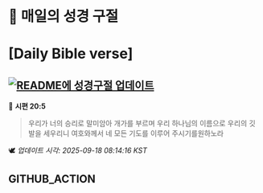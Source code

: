 # 🙏 매일의 성경 구절
# [Daily Bible verse]
## [![README에 성경구절 업데이트](https://github.com/DONGSUKA/first_test/actions/workflows/update-readme-bible.yml/badge.svg)](https://github.com/DONGSUKA/first_test/actions/workflows/update-readme-bible.yml)
<!-- START_BIBLE_VERSE -->
📖 **시편 20:5**
> 우리가 너의 승리로 말미암아 개가를 부르며 우리 하나님의 이름으로 우리의 깃발을 세우리니 여호와께서 네 모든 기도를 이루어 주시기를원하노라

🕊️ _업데이트 시각: 2025-09-18 08:14:16 KST_
  <!-- END_BIBLE_VERSE -->
## GITHUB_ACTION
